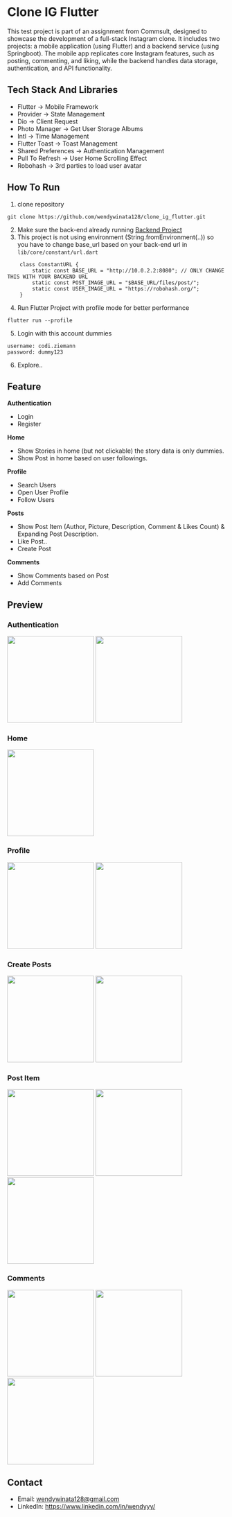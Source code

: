 #   Clone IG Flutter
This test project is part of an assignment from Commsult, designed to showcase the development of a full-stack Instagram clone. It includes two projects: a mobile application (using Flutter) and a backend service (using Springboot). The mobile app replicates core Instagram features, such as posting, commenting, and liking, while the backend handles data storage, authentication, and API functionality.

##  Tech Stack And Libraries
-   Flutter -> Mobile Framework
-   Provider -> State Management
-   Dio -> Client Request
-   Photo Manager -> Get User Storage Albums
-   Intl -> Time Management
-   Flutter Toast -> Toast Management
-   Shared Preferences -> Authentication Management
-   Pull To Refresh -> User Home Scrolling Effect
-   Robohash -> 3rd parties to load user avatar

##  How To Run
1. clone repository
```
git clone https://github.com/wendywinata128/clone_ig_flutter.git
```
2. Make sure the back-end already running [Backend Project](https://github.com/wendywinata128/clone_ig_backend.git)
3. This project is not using environment (String.fromEnvironment(..)) so you have to change base_url based on your back-end url in `lib/core/constant/url.dart`
```
    class ConstantURL {
        static const BASE_URL = "http://10.0.2.2:8080"; // ONLY CHANGE THIS WITH YOUR BACKEND URL
        static const POST_IMAGE_URL = "$BASE_URL/files/post/"; 
        static const USER_IMAGE_URL = "https://robohash.org/";
    }
```
4.  Run Flutter Project with profile mode for better performance
```
flutter run --profile
```
5. Login with this account dummies
```
username: codi.ziemann
password: dummy123
```
6. Explore..

##  Feature
**Authentication**
- Login
- Register

**Home**
-  Show Stories in home (but not clickable) the story data is only dummies.
-  Show Post in home based on user followings.

**Profile**
-  Search Users
-  Open User Profile
-  Follow Users

**Posts**
-  Show Post Item (Author, Picture, Description, Comment & Likes Count) & Expanding Post Description.
-  Like Post..
-  Create Post

**Comments**
-   Show Comments based on Post
-   Add Comments


##  Preview
### **Authentication**
<div>
    <img src="readme_assets/login.png" width=200/>
    <img src="readme_assets/register.png" width=200/>
</div>

### **Home**
<div>
    <img src="readme_assets/home.png" width=200/>
</div>

### Profile
<div>
    <img src="readme_assets/search.png" width=200/>
    <img src="readme_assets/profile.png" width=200/>
</div>

### Create Posts
<div>
    <img src="readme_assets/create_1.png" width=200/>
    <img src="readme_assets/create_2.png" width=200/>
</div>

### Post Item
<div>
    <img src="readme_assets/post_likes.png" width=200/>
    <img src="readme_assets/post_expanded.png" width=200/>
    <img src="readme_assets/post_expanded_2.png" width=200/>
</div>

### Comments
<div>
    <img src="readme_assets/comments_1.png" width=200/>
    <img src="readme_assets/comments_2.png" width=200/>
    <img src="readme_assets/comments_3.png" width=200/>
</div>

## Contact
- Email: wendywinata128@gmail.com
- LinkedIn: https://www.linkedin.com/in/wendyyy/



